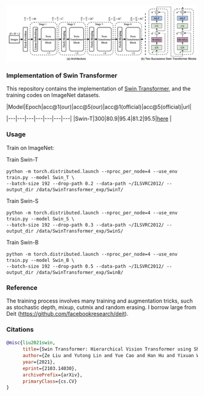 ![Swin Transformer](./concept.png)

### Implementation of Swin Transformer

This repository contains the implementation of [Swin Transformer](https://arxiv.org/abs/2103.14030), and the training codes on ImageNet datasets. 

|Model|Epoch|acc@1(our)|acc@5(our)|acc@1(official)|acc@5(official)|url|

|---|---|---|---|---|---|---|
|Swin-T|300|80.9|95.4|81.2|95.5|[here](https://drive.google.com/file/d/1PB_lZTaU9WmkTPFjVu1gMw7TF42x6IWf/view?usp=sharing) |


### Usage
Train on ImageNet:

Train Swin-T
```
python -m torch.distributed.launch --nproc_per_node=4 --use_env train.py --model Swin_T \
--batch-size 192 --drop-path 0.2 --data-path ~/ILSVRC2012/ --output_dir /data/SwinTransformer_exp/SwinT/
```

Train Swin-S
```
python -m torch.distributed.launch --nproc_per_node=4 --use_env train.py --model Swin_S \
--batch-size 192 --drop-path 0.3 --data-path ~/ILSVRC2012/ --output_dir /data/SwinTransformer_exp/SwinS/
```

Train Swin-B
```
python -m torch.distributed.launch --nproc_per_node=4 --use_env train.py --model Swin_B \
--batch-size 192 --drop-path 0.5 --data-path ~/ILSVRC2012/ --output_dir /data/SwinTransformer_exp/SwinB/
```


### Reference
The training process involves many training and augmentation tricks, such as stochastic depth, mixup, cutmix and random erasing. I borrow large from Deit (https://github.com/facebookresearch/deit). 

### Citations

```bibtex
@misc{liu2021swin,
      title={Swin Transformer: Hierarchical Vision Transformer using Shifted Windows}, 
      author={Ze Liu and Yutong Lin and Yue Cao and Han Hu and Yixuan Wei and Zheng Zhang and Stephen Lin and Baining Guo},
      year={2021},
      eprint={2103.14030},
      archivePrefix={arXiv},
      primaryClass={cs.CV}
}
```
